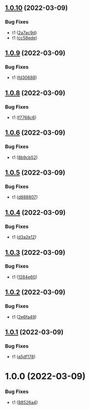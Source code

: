## [1.0.10](https://github.com/furiozo-ga/dotnet-l2/compare/v1.0.9...v1.0.10) (2022-03-09)


### Bug Fixes

* t1 ([2a7ac9d](https://github.com/furiozo-ga/dotnet-l2/commit/2a7ac9d601b2b724af5dbdee5254a5c6c68eb8a3))
* t1 ([cc58ede](https://github.com/furiozo-ga/dotnet-l2/commit/cc58ede56bc03619cc47489ff651a816cfaaa46f))

## [1.0.9](https://github.com/furiozo-ga/dotnet-l2/compare/v1.0.8...v1.0.9) (2022-03-09)


### Bug Fixes

* t1 ([fd30688](https://github.com/furiozo-ga/dotnet-l2/commit/fd30688a664077861e436658bd6d263a0a4f8fb2))

## [1.0.8](https://github.com/furiozo-ga/dotnet-l2/compare/v1.0.7...v1.0.8) (2022-03-09)


### Bug Fixes

* t1 ([f7768c6](https://github.com/furiozo-ga/dotnet-l2/commit/f7768c6eca18367a1d69d98f60705a95ae7922b9))

## [1.0.6](https://github.com/furiozo-ga/dotnet-l2/compare/v1.0.5...v1.0.6) (2022-03-09)


### Bug Fixes

* t1 ([8b9cb52](https://github.com/furiozo-ga/dotnet-l2/commit/8b9cb52c15e91376f9221a476435b786ae313f9d))

## [1.0.5](https://github.com/furiozo-ga/dotnet-l2/compare/v1.0.4...v1.0.5) (2022-03-09)


### Bug Fixes

* t1 ([d888807](https://github.com/furiozo-ga/dotnet-l2/commit/d888807dec6c0e82a7c1939e12282b50d504c1f3))

## [1.0.4](https://github.com/furiozo-ga/dotnet-l2/compare/v1.0.3...v1.0.4) (2022-03-09)


### Bug Fixes

* t1 ([d3a2e12](https://github.com/furiozo-ga/dotnet-l2/commit/d3a2e12b2464d19025a9feb5e4312dd991d8a39a))

## [1.0.3](https://github.com/furiozo-ga/dotnet-l2/compare/v1.0.2...v1.0.3) (2022-03-09)


### Bug Fixes

* t1 ([1284e60](https://github.com/furiozo-ga/dotnet-l2/commit/1284e60aab60ea5fc327da2ae039b98ba7eb35b4))

## [1.0.2](https://github.com/furiozo-ga/dotnet-l2/compare/v1.0.1...v1.0.2) (2022-03-09)


### Bug Fixes

* t1 ([2e6fa49](https://github.com/furiozo-ga/dotnet-l2/commit/2e6fa4948f38713670c9a5d0ea8f2f8781741215))

## [1.0.1](https://github.com/furiozo-ga/dotnet-l2/compare/v1.0.0...v1.0.1) (2022-03-09)


### Bug Fixes

* t1 ([a5df178](https://github.com/furiozo-ga/dotnet-l2/commit/a5df178aa3173e0a612fb33082327deaeb045dfa))

# 1.0.0 (2022-03-09)


### Bug Fixes

* t1 ([88526a4](https://github.com/furiozo-ga/dotnet-l2/commit/88526a43b7aca709a9cf45c438a45c620acd0915))
